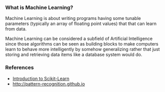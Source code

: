 ### What is Machine Learning?
Machine Learning is about writing programs having some tunable parameters (typically an array of floating point values) that that can learn from data.

Machine Learning can be considered a subfield of Artificial Intelligence since those algorithms can be seen as building blocks to make computers learn to behave more intelligently by somehow generalizing rather that just storing and retrieving data items like a database system would do.

### References
* [Introduction to Scikit-Learn](http://www.astro.washington.edu/users/vanderplas/Astr599/notebooks/17_SklearnIntro)
* http://pattern-recognition.github.io 


